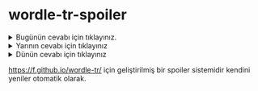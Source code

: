 # wordle-tr-spoiler

<details>
  <summary>Bugünün cevabı için tıklayınız.</summary>
  <br>
    <b> meğer </b>
</details>

<details>
  <summary>Yarının cevabı için tıklayınız</summary>
  <br>
   <b> kuşçu </b>
</details>

<details>
  <summary>Dünün cevabı için tıklayınız </summary>
  <br>
  <b> ahenk </b>
</details>

https://f.github.io/wordle-tr/ için geliştirilmiş bir spoiler sistemidir kendini yeniler otomatik olarak.

